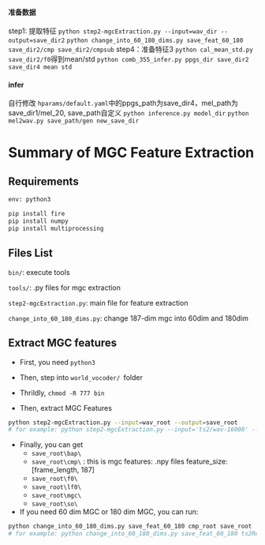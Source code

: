 #### 准备数据
step1: 提取特征
`python step2-mgcExtraction.py --input=wav_dir --output=save_dir2`
`python change_into_60_180_dims.py save_feat_60_180 save_dir2/cmp save_dir2/cmpsub`
step4：准备特征3
`python cal_mean_std.py save_dir2/f0`得到mean/std
`python comb_355_infer.py ppgs_dir save_dir2 save_dir4 mean std`
#### infer
自行修改	`hparams/default.yaml`中的ppgs_path为save_dir4，mel_path为save_dir1/mel_20, save_path自定义
`python inference.py model_dir`
`python mel2wav.py save_path/gen new_save_dir`

# Summary of MGC Feature Extraction

## Requirements

```sh
env: python3

pip install fire
pip install numpy
pip install multiprocessing
```



## Files List

 `bin/`:  execute tools

`tools/`: .py files for mgc extraction

`step2-mgcExtraction.py`: main file for feature extraction

`change_into_60_180_dims.py`: change 187-dim mgc into 60dim and 180dim

## Extract MGC features

- First, you need `python3`
- Then, step into `world_vocoder/ `folder


- Thrildly, `chmod -R 777 bin`


- Then, extract MGC Features

```sh
python step2-mgcExtraction.py --input=wav_root --output=save_root
# for example: python step2-mgcExtraction.py --input='ts2/wav-16000' --output='./ts2Results'
```

- Finally, you can get 
  - `save_root\bap\` 
  - `save_root\cmp\` : this is mgc features:    .npy files     feature_size: [frame_length, 187]
  - `save_root\f0\` 
  - `save_root\lf0\` 
  - `save_root\mgc\` 
  - `save_root\so\` 
- If you need 60 dim MGC or 180 dim MGC, you can run:

```sh
python change_into_60_180_dims.py save_feat_60_180 cmp_root save_root
# for example: python change_into_60_180_dims.py save_feat_60_180 ts2Results/cmp ts2Results/cmpsub
```


